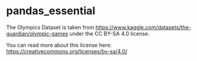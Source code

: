 # pandas_essential

The Olympics Dataset is taken from https://www.kaggle.com/datasets/the-guardian/olympic-games under the CC BY-SA 4.0 license. 

You can read more about this license here: https://creativecommons.org/licenses/by-sa/4.0/

